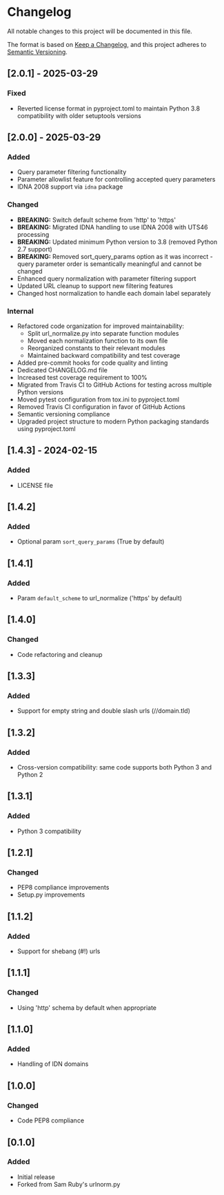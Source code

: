 # Changelog

All notable changes to this project will be documented in this file.

The format is based on [Keep a Changelog](https://keepachangelog.com/en/1.0.0/),
and this project adheres to [Semantic Versioning](https://semver.org/spec/v2.0.0.html).

## [2.0.1] - 2025-03-29

### Fixed

- Reverted license format in pyproject.toml to maintain Python 3.8 compatibility with older setuptools versions

## [2.0.0] - 2025-03-29

### Added

- Query parameter filtering functionality
- Parameter allowlist feature for controlling accepted query parameters
- IDNA 2008 support via `idna` package

### Changed

- **BREAKING:** Switch default scheme from 'http' to 'https'
- **BREAKING:** Migrated IDNA handling to use IDNA 2008 with UTS46 processing
- **BREAKING:** Updated minimum Python version to 3.8 (removed Python 2.7 support)
- **BREAKING:** Removed sort_query_params option as it was incorrect - query parameter order is semantically meaningful and cannot be changed
- Enhanced query normalization with parameter filtering support
- Updated URL cleanup to support new filtering features
- Changed host normalization to handle each domain label separately

### Internal

- Refactored code organization for improved maintainability:
  - Split url_normalize.py into separate function modules
  - Moved each normalization function to its own file
  - Reorganized constants to their relevant modules
  - Maintained backward compatibility and test coverage
- Added pre-commit hooks for code quality and linting
- Dedicated CHANGELOG.md file
- Increased test coverage requirement to 100%
- Migrated from Travis CI to GitHub Actions for testing across multiple Python versions
- Moved pytest configuration from tox.ini to pyproject.toml
- Removed Travis CI configuration in favor of GitHub Actions
- Semantic versioning compliance
- Upgraded project structure to modern Python packaging standards using pyproject.toml

## [1.4.3] - 2024-02-15

### Added

- LICENSE file

## [1.4.2]

### Added

- Optional param `sort_query_params` (True by default)

## [1.4.1]

### Added

- Param `default_scheme` to url_normalize ('https' by default)

## [1.4.0]

### Changed

- Code refactoring and cleanup

## [1.3.3]

### Added

- Support for empty string and double slash urls (//domain.tld)

## [1.3.2]

### Added

- Cross-version compatibility: same code supports both Python 3 and Python 2

## [1.3.1]

### Added

- Python 3 compatibility

## [1.2.1]

### Changed

- PEP8 compliance improvements
- Setup.py improvements

## [1.1.2]

### Added

- Support for shebang (#!) urls

## [1.1.1]

### Changed

- Using 'http' schema by default when appropriate

## [1.1.0]

### Added

- Handling of IDN domains

## [1.0.0]

### Changed

- Code PEP8 compliance

## [0.1.0]

### Added

- Initial release
- Forked from Sam Ruby's urlnorm.py
